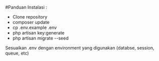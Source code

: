 #Panduan Instalasi :
- Clone repository
- composer update
- cp .env.example .env
- php artisan key:generate
- php artisan migrate --seed

Sesuaikan .env dengan environment yang digunakan (databse, session, queue, etc)

